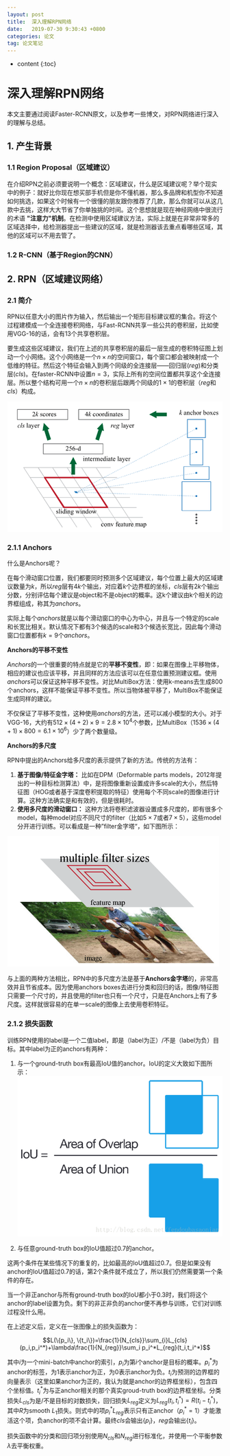 ```yaml
---
layout: post
title:  深入理解RPN网络
date:   2019-07-30 9:30:43 +0800
categories: 论文
tag: 论文笔记
---
```


* content
{:toc}

# 深入理解RPN网络

本文主要通过阅读Faster-RCNN原文，以及参考一些博文，对RPN网络进行深入的理解与总结。

## 1. 产生背景

### 1.1 Region Proposal（区域建议）

在介绍RPN之前必须要说明一个概念：区域建议，什么是区域建议呢？举个现实中的例子：就好比你现在想买部手机但是你不懂机器，那么多品牌和机型你不知道如何挑选，如果这个时候有一个很懂的朋友跟你推荐了几款，那么你就可以从这几款中去挑，这样大大节省了你单独挑的时间。这个思想就是现在神经网络中很流行的术语 **"注意力"机制**。在检测中使用区域建议方法，实际上就是在非常非常多的区域选择中，给检测器提出一些建议的区域，就是检测器该去重点看哪些区域，其他的区域可以不用去管了。

### 1.2 R-CNN（基于Region的CNN）

## 2. RPN（区域建议网络）

### 2.1 简介

RPN以任意大小的图片作为输入，然后输出一个矩形目标建议框的集合。将这个过程建模成一个全连接卷积网络，与Fast-RCNN共享一些公共的卷积层，比如使用VGG-16的话，会有13个共享卷积层。

要生成这些区域建议，我们在上述的共享卷积层的最后一层生成的卷积特征图上划动一个小网络。这个小网络是一个$n\times n$的空间窗口，每个窗口都会被映射成一个低维的特征。然后这个特征会输入到两个同级的全连接层——回归层$(reg)$和分类层$(cls)$。在faster-RCNN中设置$n=3$，实际上所有的空间位置都共享这个全连接层。所以整个结构可用一个$n\times n$的卷积层后跟两个同级的$1\times 1$的卷积层（$reg$和$cls$）构成。

![图1 RPN和anchors](/styles/images/2019-07-30-RPN/fig1.png)

### 2.1.1 Anchors

什么是Anchors呢？

在每个滑动窗口位置，我们都要同时预测多个区域建议，每个位置上最大的区域建议数量为$k$，所以$reg$层有$4k$个输出，对应着$k$个边界框的坐标，$cls$层有$2k$个输出分数，分别评估每个建议是object和不是object的概率。这k个建议由k个相关的边界框组成，称其为$anchors$。

实际上每个$anchors$就是以每个滑动窗口的中心为中心，并且与一个特定的scale和长宽比相关。默认情况下都有3个候选的scale和3个候选长宽比，因此每个滑动窗口位置都有$k=9$个$anchors$。

**Anchors的平移不变性**

$Anchors$的一个很重要的特点就是它的**平移不变性**，即：如果在图像上平移物体，相应的建议也应该平移，并且同样的方法应该可以在任意位置预测建议框。使用$anchors$可以保证这种平移不变性。对比MultiBox方法：使用k-means去生成800个anchors，这样不能保证平移不变性。所以当物体被平移了，MultiBox不能保证生成同样的建议。

不仅保证了平移不变性，这种使用$anchors$的方法，还可以减小模型的大小。对于VGG-16，大约有$512\times (4+2)\times 9=2.8\times 10^4$个参数，比MultiBox（$1536\times (4+1)\times 800=6.1\times 10^6$）少了两个数量级。

**Anchors的多尺度**

RPN中提出的Anchors给多尺度的表示提供了新的方法。传统的方法有：

1. **基于图像/特征金字塔：** 比如在DPM（Deformable parts models，2012年提出的一种目标检测算法）中，是将图像重新设置成许多scale的大小，然后特征图（HOG或者基于深度卷积提取的特征）使用每个不同scale的图像进行计算。这种方法确实是和有效的，但是很耗时。
2. **使用多尺度的滑动窗口：** 这种方法将卷积滤波器设置成多尺度的，即有很多个model，每种model对应不同尺寸的filter（比如$5\times 7$或者$7\times 5$），这些model分开进行训练。可以看成是一种”filter金字塔“，如下图所示：

![图2 filter金字塔](/styles/images/2019-07-30-RPN/fig2.png)

与上面的两种方法相比，RPN中的多尺度方法是基于**Anchors金字塔**的，非常高效并且节省成本。因为使用anchors boxes去进行分类和回归的话，图像/特征图只需要一个尺寸的，并且使用的filter也只有一个尺寸，只是在Anchors上有了多尺度。这样就很容易的在单一scale的图像上去使用卷积特征。

### 2.1.2 损失函数

训练RPN使用的label是一个二值label，即是（label为正）/不是（label为负）目标。其中label为正的anchors有两种：

1. 与一个ground-truth box有最高IoU值的anchor。IoU的定义大致如下图所示：
![图3 IoU示意图](/styles/images/2019-07-30-RPN/fig3.png)

2. 与任意ground-truth box的IoU值超过0.7的anchor。

这两个条件在某些情况下的重复的，比如最高的IoU值超过0.7。但是如果没有anchor的IoU值超过0.7的话，第2个条件就不成立了，所以我们仍然需要第一个条件的存在。

当一个非正anchor与所有ground-truth box的IoU都小于0.3时，我们将这个anchor的label设置为负。剩下的非正非负的anchor便不再参与训练，它们对训练过程没什么用。

在上述定义后，定义在一张图像上的损失函数为：

$$L(\{p_i\}, \{t_i\})=\frac{1}{N_{cls}}\sum_{i}L_{cls}(p_i,p_i^*)+\lambda\frac{1}{N_{reg}}\sum_i p_i^*L_{reg}(t_i,t_i^*)$$

其中$i$为一个mini-batch中anchor的索引，$p_i$为第$i$个anchor是目标的概率。$p_i^*$为anchor的标签，为1表示anchor为正，为0表示anchor为负。$t_i$为预测的边界框的向量表示（这里如果anchor为正的，我认为就是anchor的边界框坐标），包含四个坐标值。$t_i^*$为与正anchor相关的那个真实groud-truth box的边界框坐标。分类损失$L_{cls}$为是/不是目标的对数损失，回归损失$L_{reg}$定义为$L_{reg}(t_i,t_i^*)=R(t_i-t_i^*)$，其中$R$为smooth $L_1$损失。则式中的项$p_i^*L_{reg}$表示只有正anchor（$p_i^*=1$）才能激活这个项，负anchor的项不会计算。最终$cls$会输出$\{p_i\}$，$reg$会输出$\{t_i\}$。

损失函数中的分类和回归项分别使用$N_{cls}$和$N_{reg}$进行标准化，并使用一个平衡参数$\lambda$去平衡权重。